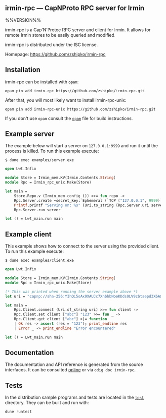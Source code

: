 irmin-rpc — CapNProto RPC server for Irmin
-------------------------------------------------------------------------------
%%VERSION%%

irmin-rpc is a Cap'N'Protoc RPC server and client for Irmin. It allows for remote Irmin stores to be easily queried and modified.

irmin-rpc is distributed under the ISC license.

Homepage: https://github.com/zshipko/irmin-rpc

## Installation

irmin-rpc can be installed with `opam`:

    opam pin add irmin-rpc https://github.com/zshipko/irmin-rpc.git

After that, you will most likely want to install irmin-rpc-unix:

    opam pin add irmin-rpc-unix https://github.com/zshipko/irmin-rpc.git

If you don't use `opam` consult the [`opam`](opam) file for build
instructions.

## Example server

The example below will start a server on `127.0.0.1:9999` and run it until the process is killed. To run this example execute:

```shell
$ dune exec examples/server.exe
```

```ocaml
open Lwt.Infix

module Store = Irmin_mem.KV(Irmin.Contents.String)
module Rpc = Irmin_rpc_unix.Make(Store)

let main =
    Store.Repo.v (Irmin_mem.config ()) >>= fun repo ->
    Rpc.Server.create ~secret_key:`Ephemeral (`TCP ("127.0.0.1", 9999)) repo >>= fun server ->
    Printf.printf "Serving on: %s" (Uri.to_string (Rpc.Server.uri server));
    Rpc.Server.run server

let () = Lwt_main.run main
```

## Example client

This example shows how to connect to the server using the provided client. To run this example execute:

```shell
$ dune exec examples/client.exe
```

```ocaml
open Lwt.Infix

module Store = Irmin_mem.KV(Irmin.Contents.String)
module Rpc = Irmin_rpc_unix.Make(Store)

(* This was printed when running the server example above *)
let uri = "capnp://sha-256:YIhQi5oAx0XAUJc7XnbhbNooKDds0LV9zbtsepd3X6A@127.0.0.1:9999/WUNVqiE4hrUdV6GvTvnKq6yg-8xVvJmILcLlwPUVldo"

let main =
    Rpc.Client.connect (Uri.of_string uri) >>= fun client ->
    Rpc.Client.set client ["abc"] "123" >>= fun _ ->
    Rpc.Client.get client ["abc"] >|= function
    | Ok res -> assert (res = "123"); print_endline res
    | Error _ -> print_endline "Error encountered"

let () = Lwt_main.run main
```

## Documentation

The documentation and API reference is generated from the source
interfaces. It can be consulted [online][doc] or via `odig doc
irmin-rpc`.

[doc]: https://zshipko.github.io/irmin-rpc/doc

## Tests

In the distribution sample programs and tests are located in the
[`test`](test) directory. They can be built and run
with:

    dune runtest
